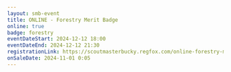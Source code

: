 ```yaml
---
layout: smb-event
title: ONLINE - Forestry Merit Badge
online: true
badge: forestry
eventDateStart: 2024-12-12 18:00
eventDateEnd: 2024-12-12 21:30
registrationLink: https://scoutmasterbucky.regfox.com/online-forestry-merit-badge-2024-12-12pm
onSaleDate: 2024-11-01 0:05
---
```


